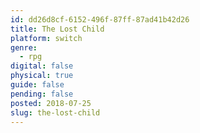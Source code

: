 ```yaml
---
id: dd26d8cf-6152-496f-87ff-87ad41b42d26
title: The Lost Child
platform: switch
genre:
  - rpg
digital: false
physical: true
guide: false
pending: false
posted: 2018-07-25
slug: the-lost-child
---
```

